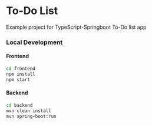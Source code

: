 # To-Do List

Example project for TypeScript-Springboot To-Do list app

### Local Development

#### Frontend
```bash
cd frontend
npm install
npm start
```

#### Backend
```bash
cd backend
mvn clean install
mvn spring-boot:run
```

